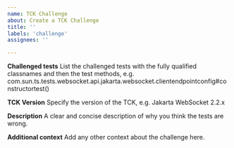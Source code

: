 ```yaml
---
name: TCK Challenge
about: Create a TCK Challenge
title: ''
labels: 'challenge'
assignees: ''

---
```


**Challenged tests**
List the challenged tests with the fully qualified classnames and then the test methods, e.g.
com.sun.ts.tests.websocket.api.jakarta.websocket.clientendpointconfig#constructortest()

**TCK Version**
Specify the version of the TCK, e.g. Jakarta WebSocket 2.2.x

**Description**
A clear and concise description of why you think the tests are wrong.

**Additional context**
Add any other context about the challenge here.
